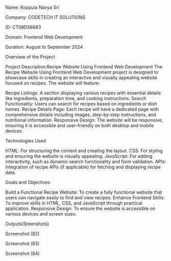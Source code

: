 Name: Koppula Navya Sri

Company: CODETECH IT SOLUTIONS

ID: CT08DS6683

Domain: Frontend Web Development

Duration: August to September 2024


Overview of the Project

Project Description:Recipe Website Using Frontend Web Development
The Recipe Website Using Frontend Web Development project is designed to showcase skills in creating an interactive and visually appealing website focused on recipes. The website will feature:

Recipe Listings: A section displaying various recipes with essential details like ingredients, preparation time, and cooking instructions.
Search Functionality: Users can search for recipes based on ingredients or dish names.
Recipe Details Page: Each recipe will have a dedicated page with comprehensive details including images, step-by-step instructions, and nutritional information.
Responsive Design: The website will be responsive, ensuring it is accessible and user-friendly on both desktop and mobile devices.

Technologies Used

HTML: For structuring the content and creating the layout.
CSS: For styling and ensuring the website is visually appealing.
JavaScript: For adding interactivity, such as dynamic search functionality and form validation.
APIs: Integration of recipe APIs (if applicable) for fetching and displaying recipe data.

Goals and Objectives

Build a Functional Recipe Website: To create a fully functional website that users can navigate easily to find and view recipes.
Enhance Frontend Skills: To improve skills in HTML, CSS, and JavaScript through practical application.
Responsive Design: To ensure the website is accessible on various devices and screen sizes.

Outputs(Sreenshots)

Screenshot (82)

Screenshot (83)

Screenshot (84)
